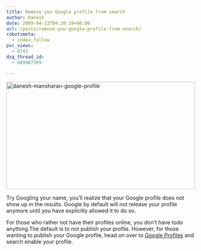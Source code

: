 ```yaml
---
title: Remove you Google profile from search
author: Danesh
date: 2009-04-22T04:20:19+00:00
url: /posts/remove-you-google-profile-from-search/
robotsmeta:
  - index,follow
pvc_views:
  - 8743
dsq_thread_id:
  - 889907309

---
```

<img loading="lazy" class="alignnone size-medium wp-image-1406" title="danesh-manoharan-google-profile" src="/wp-content/uploads/2009/04/danesh-manoharan-google-profile-500x284.png" alt="danesh-manoharan-google-profile" width="500" height="284" srcset="/wp-content/uploads/2009/04/danesh-manoharan-google-profile-500x284.png 500w, /wp-content/uploads/2009/04/danesh-manoharan-google-profile.png 1006w" sizes="(max-width: 500px) 100vw, 500px" />

Try Googling your name, you&#8217;ll realize that your Google profile does not show up in the results. Google by default will not release your profile anymore until you have explicitly allowed it to do so.

For those who rather not have their profiles online, you don&#8217;t have todo anything.The default is to not publish your profile. However, for those wanting to publish your Google profile, head on over to [Google Profiles][1] and search enable your profile.

 [1]: http://www.google.com/profiles/